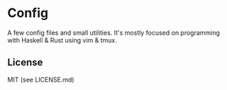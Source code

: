# Config

A few config files and small utilities. It's mostly focused on programming with
Haskell & Rust using vim & tmux.

## License

MIT (see LICENSE.md)

